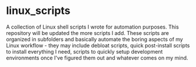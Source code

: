# linux_scripts
A collection of Linux shell scripts I wrote for automation purposes. This repository will be updated the more scripts I add. These scripts are organized in subfolders and basically automate the boring aspects of my Linux workflow - they may include debloat scripts, quick post-install scripts to install everything I need, scripts to quickly setup development environments once I've figured them out and whatever comes on my mind.


